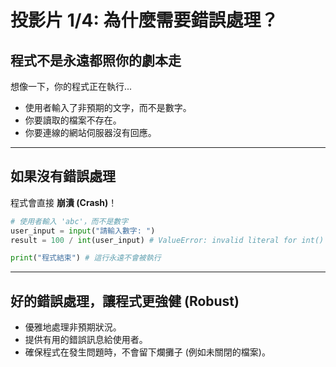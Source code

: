 # 投影片 1/4: 為什麼需要錯誤處理？

## 程式不是永遠都照你的劇本走

想像一下，你的程式正在執行...

* 使用者輸入了非預期的文字，而不是數字。
* 你要讀取的檔案不存在。
* 你要連線的網站伺服器沒有回應。

---

## 如果沒有錯誤處理

程式會直接 **崩潰 (Crash)**！

```python
# 使用者輸入 'abc'，而不是數字
user_input = input("請輸入數字: ")
result = 100 / int(user_input) # ValueError: invalid literal for int()

print("程式結束") # 這行永遠不會被執行
```

---

## 好的錯誤處理，讓程式更強健 (Robust)

* 優雅地處理非預期狀況。
* 提供有用的錯誤訊息給使用者。
* 確保程式在發生問題時，不會留下爛攤子 (例如未關閉的檔案)。
